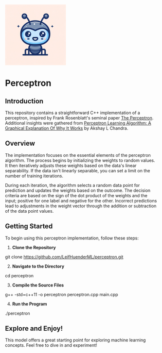 <img src="/docs/images/perceptron_logo.png" alt="Perceptron Logo" width="200"/>

# Perceptron

## Introduction
This repository contains a straightforward C++ implementation of a perceptron, inspired by Frank Rosenblatt's seminal paper [The Perceptron](https://blogs.umass.edu/brain-wars/files/2016/03/rosenblatt-1957.pdf). Additional insights were gathered from [Perceptron Learning Algorithm: A Graphical Explanation Of Why It Works](https://towardsdatascience.com/perceptron-learning-algorithm-d5db0deab975) by Akshay L Chandra.

## Overview
The implementation focuses on the essential elements of the perceptron algorithm. The process begins by initializing the weights to random values. It then iteratively adjusts these weights based on the data's linear separability. If the data isn't linearly separable, you can set a limit on the number of training iterations.

During each iteration, the algorithm selects a random data point for prediction and updates the weights based on the outcome. The decision criteria are based on the sign of the dot product of the weights and the input; positive for one label and negative for the other. Incorrect predictions lead to adjustments in the weight vector through the addition or subtraction of the data point values.

## Getting Started
To begin using this perceptron implementation, follow these steps:

1. **Clone the Repository**

git clone https://github.com/LeifHuenderML/perceptron.git



2. **Navigate to the Directory**

cd perceptron


3. **Compile the Source Files**

g++ -std=c++11 -o perceptron perceptron.cpp main.cpp


4. **Run the Program**

./perceptron

## Explore and Enjoy!
This model offers a great starting point for exploring machine learning concepts. Feel free to dive in and experiment!
